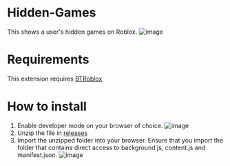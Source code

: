 # Hidden-Games
This shows a user's hidden games on Roblox.
![image](https://github.com/user-attachments/assets/50217724-200e-40fa-9c64-e06c28b90dfd)
# Requirements
This extension requires [BTRoblox](https://chromewebstore.google.com/detail/btroblox-making-roblox-be/hbkpclpemjeibhioopcebchdmohaieln)

# How to install
1. Enable developer mode on your browser of choice.
![image](https://github.com/user-attachments/assets/301ab762-7b3b-4f5f-9eb0-9e7699212546)
2. Unzip the file in [releases](https://github.com/NotValra/Hidden-Games/releases/tag/Release)
3. Import the unzipped folder into your browser. Ensure that you import the folder that contains direct access to background.js, content.js and manifest.json.
![image](https://github.com/user-attachments/assets/2b238201-c297-4106-a5ad-6db4c9259dc6)
